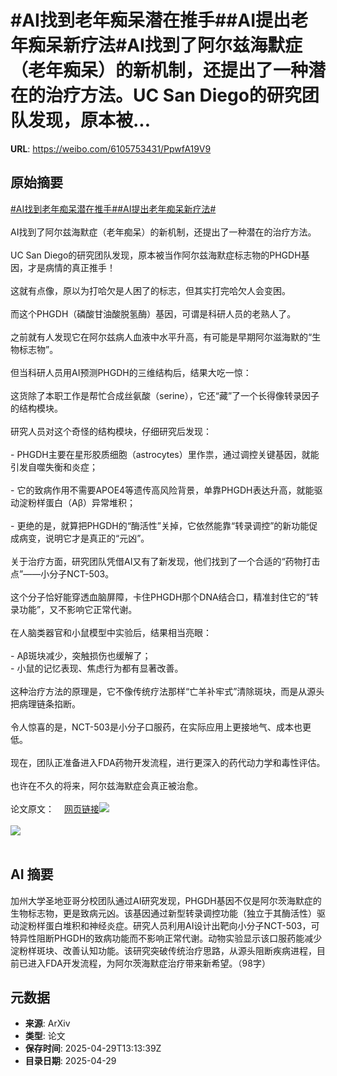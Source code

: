 # #AI找到老年痴呆潜在推手##AI提出老年痴呆新疗法#AI找到了阿尔兹海默症（老年痴呆）的新机制，还提出了一种潜在的治疗方法。UC San Diego的研究团队发现，原本被...

**URL**: https://weibo.com/6105753431/PpwfA19V9

## 原始摘要

<a href="https://m.weibo.cn/search?containerid=231522type%3D1%26t%3D10%26q%3D%23AI%E6%89%BE%E5%88%B0%E8%80%81%E5%B9%B4%E7%97%B4%E5%91%86%E6%BD%9C%E5%9C%A8%E6%8E%A8%E6%89%8B%23&amp;extparam=%23AI%E6%89%BE%E5%88%B0%E8%80%81%E5%B9%B4%E7%97%B4%E5%91%86%E6%BD%9C%E5%9C%A8%E6%8E%A8%E6%89%8B%23" data-hide=""><span class="surl-text">#AI找到老年痴呆潜在推手#</span></a><a href="https://m.weibo.cn/search?containerid=231522type%3D1%26t%3D10%26q%3D%23AI%E6%8F%90%E5%87%BA%E8%80%81%E5%B9%B4%E7%97%B4%E5%91%86%E6%96%B0%E7%96%97%E6%B3%95%23&amp;extparam=%23AI%E6%8F%90%E5%87%BA%E8%80%81%E5%B9%B4%E7%97%B4%E5%91%86%E6%96%B0%E7%96%97%E6%B3%95%23" data-hide=""><span class="surl-text">#AI提出老年痴呆新疗法#</span></a><br><br>AI找到了阿尔兹海默症（老年痴呆）的新机制，还提出了一种潜在的治疗方法。<br><br>UC San Diego的研究团队发现，原本被当作阿尔兹海默症标志物的PHGDH基因，才是病情的真正推手！<br><br>这就有点像，原以为打哈欠是人困了的标志，但其实打完哈欠人会变困。<br><br>而这个PHGDH（磷酸甘油酸脱氢酶）基因，可谓是科研人员的老熟人了。<br><br>之前就有人发现它在阿尔兹病人血液中水平升高，有可能是早期阿尔滋海默的“生物标志物”。<br><br>但当科研人员用AI预测PHGDH的三维结构后，结果大吃一惊：<br><br>这货除了本职工作是帮忙合成丝氨酸（serine），它还“藏”了一个长得像转录因子的结构模块。<br><br>研究人员对这个奇怪的结构模块，仔细研究后发现：<br><br>- PHGDH主要在星形胶质细胞（astrocytes）里作祟，通过调控关键基因，就能引发自噬失衡和炎症；<br>    <br>- 它的致病作用不需要APOE4等遗传高风险背景，单靠PHGDH表达升高，就能驱动淀粉样蛋白（Aβ）异常堆积；<br>    <br>- 更绝的是，就算把PHGDH的“酶活性”关掉，它依然能靠“转录调控”的新功能促成病变，说明它才是真正的“元凶”。<br><br>关于治疗方面，研究团队凭借AI又有了新发现，他们找到了一个合适的“药物打击点”——小分子NCT-503。<br><br>这个分子恰好能穿透血脑屏障，卡住PHGDH那个DNA结合口，精准封住它的“转录功能”，又不影响它正常代谢。<br><br>在人脑类器官和小鼠模型中实验后，结果相当亮眼：<br><br>- Aβ斑块减少，突触损伤也缓解了；<br>- 小鼠的记忆表现、焦虑行为都有显著改善。<br><br>这种治疗方法的原理是，它不像传统疗法那样“亡羊补牢式”清除斑块，而是从源头把病理链条掐断。<br><br>令人惊喜的是，NCT-503是小分子口服药，在实际应用上更接地气、成本也更低。<br><br>现在，团队正准备进入FDA药物开发流程，进行更深入的药代动力学和毒性评估。<br><br>也许在不久的将来，阿尔兹海默症会真正被治愈。<br><br>论文原文：<a href="https://weibo.cn/sinaurl?u=https%3A%2F%2Fwww.cell.com%2Fcell%2Ffulltext%2FS0092-8674%2825%2900397-6" data-hide=""><span class="url-icon"><img style="width: 1rem;height: 1rem" src="https://h5.sinaimg.cn/upload/2015/09/25/3/timeline_card_small_web_default.png" referrerpolicy="no-referrer"></span><span class="surl-text">网页链接</span></a><img style="" src="https://tvax3.sinaimg.cn/large/006Fd7o3gy1i0xtaukr6bj30xc0hg10a.jpg" referrerpolicy="no-referrer"><br><br><img style="" src="https://tvax2.sinaimg.cn/large/006Fd7o3gy1i0xtavks61j30b40b4q4x.jpg" referrerpolicy="no-referrer"><br><br>

## AI 摘要

加州大学圣地亚哥分校团队通过AI研究发现，PHGDH基因不仅是阿尔茨海默症的生物标志物，更是致病元凶。该基因通过新型转录调控功能（独立于其酶活性）驱动淀粉样蛋白堆积和神经炎症。研究人员利用AI设计出靶向小分子NCT-503，可特异性阻断PHGDH的致病功能而不影响正常代谢。动物实验显示该口服药能减少淀粉样斑块、改善认知功能。该研究突破传统治疗思路，从源头阻断疾病进程，目前已进入FDA开发流程，为阿尔茨海默症治疗带来新希望。（98字）

## 元数据

- **来源**: ArXiv
- **类型**: 论文
- **保存时间**: 2025-04-29T13:13:39Z
- **目录日期**: 2025-04-29
